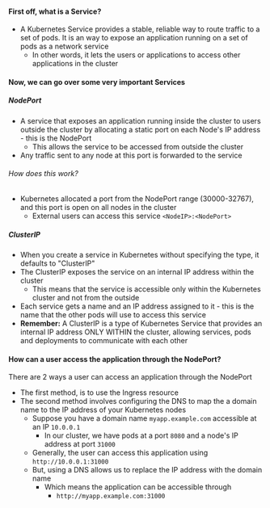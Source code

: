 
#### First off, what is a Service?

- A Kubernetes Service provides a stable, reliable way to route traffic to a set of pods. It is an way to expose an application running on a set of pods as a network service
	- In other words, it lets the users or applications to access other applications in the cluster

#### Now, we can go over some very important Services

##### NodePort
- A service that exposes an application running inside the cluster to users outside the cluster by allocating a static port on each Node's IP address - this is the NodePort
	- This allows the service to be accessed from outside the cluster
- Any traffic sent to any node at this port is forwarded to the service

###### How does this work?
- Kubernetes allocated a port from the NodePort range (30000-32767), and this port is open on all nodes in the cluster
	- External users can access this service ```<NodeIP>:<NodePort>```

##### ClusterIP

- When you create a service in Kubernetes without specifying the type, it defaults to "ClusterIP"
- The ClusterIP exposes the service on an internal IP address within the cluster
	- This means that the service is accessible only within the Kubernetes cluster and not from the outside
- Each service gets a name and an IP address assigned to it - this is the name that the other pods will use to access this service
- **Remember:** A ClusterIP is a type of Kubernetes Service that provides an internal IP address ONLY WITHIN the cluster, allowing services, pods and deployments to communicate with each other

#### How can a user access the application through the NodePort?

There are 2 ways a user can access an application through the NodePort

- The first method, is to use the Ingress resource
- The second method involves configuring the DNS to map the a domain name to the IP address of your Kubernetes nodes
	- Suppose you have a domain name ```myapp.example.com``` accessible at an IP ```10.0.0.1```
		- In our cluster, we have pods at a port ```8080``` and a node's IP address at port ```31000```
	- Generally, the user can access this application using ```http://10.0.0.1:31000```
	- But, using a DNS allows us to replace the IP address with the domain name
		- Which means the application can be accessible through
			- ```http://myapp.example.com:31000```
